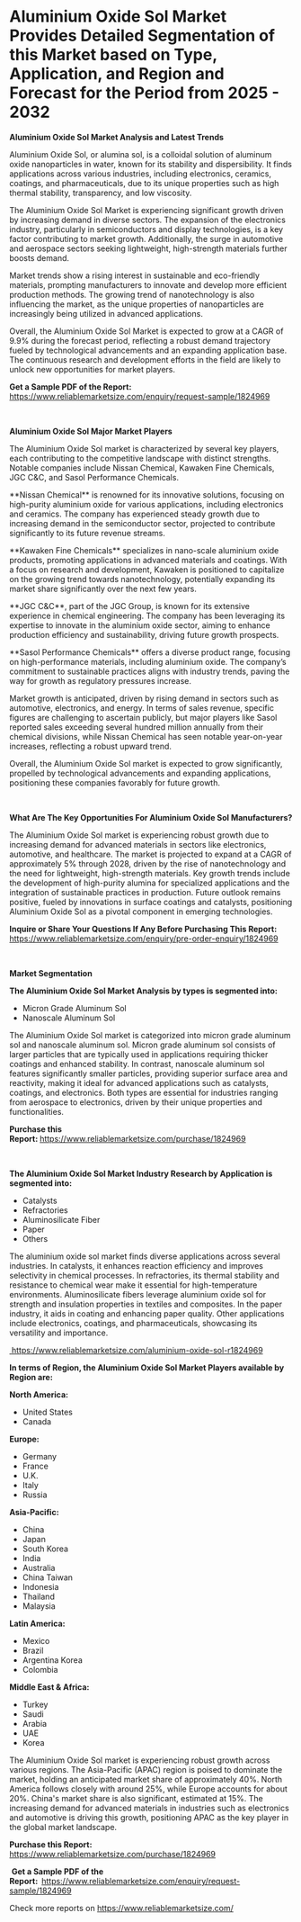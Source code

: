 <p><h1>Aluminium Oxide Sol Market Provides Detailed Segmentation of this Market based on Type, Application, and Region and Forecast for the Period from 2025 - 2032</h1></p><p><strong>Aluminium Oxide Sol Market Analysis and Latest Trends</strong></p>
<p><p>Aluminium Oxide Sol, or alumina sol, is a colloidal solution of aluminum oxide nanoparticles in water, known for its stability and dispersibility. It finds applications across various industries, including electronics, ceramics, coatings, and pharmaceuticals, due to its unique properties such as high thermal stability, transparency, and low viscosity. </p><p>The Aluminium Oxide Sol Market is experiencing significant growth driven by increasing demand in diverse sectors. The expansion of the electronics industry, particularly in semiconductors and display technologies, is a key factor contributing to market growth. Additionally, the surge in automotive and aerospace sectors seeking lightweight, high-strength materials further boosts demand.</p><p>Market trends show a rising interest in sustainable and eco-friendly materials, prompting manufacturers to innovate and develop more efficient production methods. The growing trend of nanotechnology is also influencing the market, as the unique properties of nanoparticles are increasingly being utilized in advanced applications.</p><p>Overall, the Aluminium Oxide Sol Market is expected to grow at a CAGR of 9.9% during the forecast period, reflecting a robust demand trajectory fueled by technological advancements and an expanding application base. The continuous research and development efforts in the field are likely to unlock new opportunities for market players.</p></p>
<p><strong>Get a Sample PDF of the Report:&nbsp;</strong> <a href="https://www.reliablemarketsize.com/enquiry/request-sample/1824969?utm_campaign=2628&utm_medium=2&utm_source=Github&utm_content=ia&utm_term=03042025&utm_id=aluminium-oxide-sol">https://www.reliablemarketsize.com/enquiry/request-sample/1824969</a></p>
<p>&nbsp;</p>
<p><strong>Aluminium Oxide Sol Major Market Players</strong></p>
<p><p>The Aluminium Oxide Sol market is characterized by several key players, each contributing to the competitive landscape with distinct strengths. Notable companies include Nissan Chemical, Kawaken Fine Chemicals, JGC C&C, and Sasol Performance Chemicals.</p><p>**Nissan Chemical** is renowned for its innovative solutions, focusing on high-purity aluminium oxide for various applications, including electronics and ceramics. The company has experienced steady growth due to increasing demand in the semiconductor sector, projected to contribute significantly to its future revenue streams.</p><p>**Kawaken Fine Chemicals** specializes in nano-scale aluminium oxide products, promoting applications in advanced materials and coatings. With a focus on research and development, Kawaken is positioned to capitalize on the growing trend towards nanotechnology, potentially expanding its market share significantly over the next few years.</p><p>**JGC C&C**, part of the JGC Group, is known for its extensive experience in chemical engineering. The company has been leveraging its expertise to innovate in the aluminium oxide sector, aiming to enhance production efficiency and sustainability, driving future growth prospects.</p><p>**Sasol Performance Chemicals** offers a diverse product range, focusing on high-performance materials, including aluminium oxide. The company’s commitment to sustainable practices aligns with industry trends, paving the way for growth as regulatory pressures increase.</p><p>Market growth is anticipated, driven by rising demand in sectors such as automotive, electronics, and energy. In terms of sales revenue, specific figures are challenging to ascertain publicly, but major players like Sasol reported sales exceeding several hundred million annually from their chemical divisions, while Nissan Chemical has seen notable year-on-year increases, reflecting a robust upward trend.</p><p>Overall, the Aluminium Oxide Sol market is expected to grow significantly, propelled by technological advancements and expanding applications, positioning these companies favorably for future growth.</p></p>
<p>&nbsp;</p>
<p><strong>What Are The Key Opportunities For Aluminium Oxide Sol Manufacturers?</strong></p>
<p><p>The Aluminium Oxide Sol market is experiencing robust growth due to increasing demand for advanced materials in sectors like electronics, automotive, and healthcare. The market is projected to expand at a CAGR of approximately 5% through 2028, driven by the rise of nanotechnology and the need for lightweight, high-strength materials. Key growth trends include the development of high-purity alumina for specialized applications and the integration of sustainable practices in production. Future outlook remains positive, fueled by innovations in surface coatings and catalysts, positioning Aluminium Oxide Sol as a pivotal component in emerging technologies.</p></p>
<p><strong>Inquire or Share Your Questions If Any Before Purchasing This Report:</strong> <a href="https://www.reliablemarketsize.com/enquiry/pre-order-enquiry/1824969?utm_campaign=2628&utm_medium=2&utm_source=Github&utm_content=ia&utm_term=03042025&utm_id=aluminium-oxide-sol">https://www.reliablemarketsize.com/enquiry/pre-order-enquiry/1824969</a></p>
<p>&nbsp;</p>
<p><strong>Market Segmentation</strong></p>
<p><strong>The Aluminium Oxide Sol Market Analysis by types is segmented into:</strong></p>
<p><ul><li>Micron Grade Aluminum Sol</li><li>Nanoscale Aluminum Sol</li></ul></p>
<p><p>The Aluminium Oxide Sol market is categorized into micron grade aluminum sol and nanoscale aluminum sol. Micron grade aluminum sol consists of larger particles that are typically used in applications requiring thicker coatings and enhanced stability. In contrast, nanoscale aluminum sol features significantly smaller particles, providing superior surface area and reactivity, making it ideal for advanced applications such as catalysts, coatings, and electronics. Both types are essential for industries ranging from aerospace to electronics, driven by their unique properties and functionalities.</p></p>
<p><strong>Purchase this Report:&nbsp;</strong><a href="https://www.reliablemarketsize.com/purchase/1824969?utm_campaign=2628&utm_medium=2&utm_source=Github&utm_content=ia&utm_term=03042025&utm_id=aluminium-oxide-sol">https://www.reliablemarketsize.com/purchase/1824969</a></p>
<p>&nbsp;</p>
<p><strong>The Aluminium Oxide Sol Market Industry Research by Application is segmented into:</strong></p>
<p><ul><li>Catalysts</li><li>Refractories</li><li>Aluminosilicate Fiber</li><li>Paper</li><li>Others</li></ul></p>
<p><p>The aluminium oxide sol market finds diverse applications across several industries. In catalysts, it enhances reaction efficiency and improves selectivity in chemical processes. In refractories, its thermal stability and resistance to chemical wear make it essential for high-temperature environments. Aluminosilicate fibers leverage aluminium oxide sol for strength and insulation properties in textiles and composites. In the paper industry, it aids in coating and enhancing paper quality. Other applications include electronics, coatings, and pharmaceuticals, showcasing its versatility and importance.</p></p>
<p><a href="https://www.reliablemarketsize.com/aluminium-oxide-sol-r1824969?utm_campaign=2628&utm_medium=2&utm_source=Github&utm_content=ia&utm_term=03042025&utm_id=aluminium-oxide-sol">&nbsp;https://www.reliablemarketsize.com/aluminium-oxide-sol-r1824969</a></p>
<p><strong>In terms of Region, the Aluminium Oxide Sol Market Players available by Region are:</strong></p>
<p>
    <p> <strong> North America: </strong>
        <ul>
            <li>United States</li>
            <li>Canada</li>
        </ul>
        </p> 
    <p> <strong> Europe: </strong>
        <ul>
            <li>Germany</li>
            <li>France</li>
            <li>U.K.</li>
            <li>Italy</li>
            <li>Russia</li>
        </ul>
        </p> 
    <p> <strong> Asia-Pacific: </strong>
        <ul>
            <li>China</li>
            <li>Japan</li>
            <li>South Korea</li>
            <li>India</li>
            <li>Australia</li>
            <li>China Taiwan</li>
            <li>Indonesia</li>
            <li>Thailand</li>
            <li>Malaysia</li>
        </ul>
        </p> 
    <p> <strong> Latin America: </strong>
        <ul>
            <li>Mexico</li>
            <li>Brazil</li>
            <li>Argentina Korea</li>
            <li>Colombia</li>
        </ul>
        </p> 
    <p> <strong> Middle East & Africa: </strong>
        <ul>
            <li>Turkey</li>
            <li>Saudi</li>
            <li>Arabia</li>
            <li>UAE</li>
            <li>Korea</li>
        </ul>
    </p>
    </p>
<p><p>The Aluminium Oxide Sol market is experiencing robust growth across various regions. The Asia-Pacific (APAC) region is poised to dominate the market, holding an anticipated market share of approximately 40%. North America follows closely with around 25%, while Europe accounts for about 20%. China's market share is also significant, estimated at 15%. The increasing demand for advanced materials in industries such as electronics and automotive is driving this growth, positioning APAC as the key player in the global market landscape.</p></p>
<p><strong>Purchase this Report: </strong><a href="https://www.reliablemarketsize.com/purchase/1824969?utm_campaign=2628&utm_medium=2&utm_source=Github&utm_content=ia&utm_term=03042025&utm_id=aluminium-oxide-sol">https://www.reliablemarketsize.com/purchase/1824969</a></p>
<p>&nbsp;<strong>Get a Sample PDF of the Report:&nbsp;&nbsp;</strong><a href="https://www.reliablemarketsize.com/enquiry/request-sample/1824969?utm_campaign=2628&utm_medium=2&utm_source=Github&utm_content=ia&utm_term=03042025&utm_id=aluminium-oxide-sol">https://www.reliablemarketsize.com/enquiry/request-sample/1824969</a></p>
<p><strong></strong></p>
<p>Check more reports on <a href="https://www.reliablemarketsize.com/?utm_campaign=2628&utm_medium=2&utm_source=Github&utm_content=ia&utm_term=03042025&utm_id=aluminium-oxide-sol">https://www.reliablemarketsize.com/</a></p>
